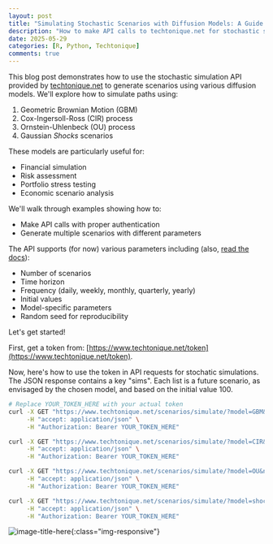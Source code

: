 ```yaml
---
layout: post
title: "Simulating Stochastic Scenarios with Diffusion Models: A Guide to Using techtonique.net's API for the purpose"
description: "How to make API calls to techtonique.net for stochastic simulation using diffusion models"
date: 2025-05-29
categories: [R, Python, Techtonique]
comments: true
---
```


This blog post demonstrates how to use the stochastic simulation API provided by [techtonique.net](https://www.techtonique.net) to generate scenarios using various diffusion models. We'll explore how to simulate paths using:

1. Geometric Brownian Motion (GBM)
2. Cox-Ingersoll-Ross (CIR) process
3. Ornstein-Uhlenbeck (OU) process
4. Gaussian _Shocks_ scenarios

These models are particularly useful for:
- Financial simulation
- Risk assessment
- Portfolio stress testing
- Economic scenario analysis

We'll walk through examples showing how to:
- Make API calls with proper authentication
- Generate multiple scenarios with different parameters

The API supports (for now) various parameters including (also, [read the docs](https://www.techtonique.net/docs)):
- Number of scenarios
- Time horizon
- Frequency (daily, weekly, monthly, quarterly, yearly)
- Initial values
- Model-specific parameters
- Random seed for reproducibility

Let's get started!

First, get a token from: [https://www.techtonique.net/token](https://www.techtonique.net/token).

Now, here's how to use the token in API requests for stochatic simulations. The JSON response contains a key "sims". Each list is a future scenario, as envisaged by the chosen model, and based on the initial value 100.

```bash
# Replace YOUR_TOKEN_HERE with your actual token
curl -X GET "https://www.techtonique.net/scenarios/simulate/?model=GBM&n=6&horizon=5&frequency=quarterly&x0=100&theta1=0.1&theta2=0.2&theta3=0.3&seed=123" \
     -H "accept: application/json" \
     -H "Authorization: Bearer YOUR_TOKEN_HERE"
```

```bash
curl -X GET "https://www.techtonique.net/scenarios/simulate/?model=CIR&n=6&horizon=5&frequency=quarterly&x0=100&theta1=0.1&theta2=0.2&theta3=0.3&seed=123" \
     -H "accept: application/json" \
     -H "Authorization: Bearer YOUR_TOKEN_HERE"
```

```bash
curl -X GET "https://www.techtonique.net/scenarios/simulate/?model=OU&n=6&horizon=5&frequency=quarterly&x0=100&theta1=0.1&theta2=0.2&theta3=0.3&seed=123" \
     -H "accept: application/json" \
     -H "Authorization: Bearer YOUR_TOKEN_HERE"
```

```bash
curl -X GET "https://www.techtonique.net/scenarios/simulate/?model=shocks&n=6&horizon=5&frequency=quarterly&seed=123" \
     -H "accept: application/json" \
     -H "Authorization: Bearer YOUR_TOKEN_HERE"
```

![image-title-here]({{base}}/images/2023-10-09/2023-10-09-image1.png){:class="img-responsive"}
